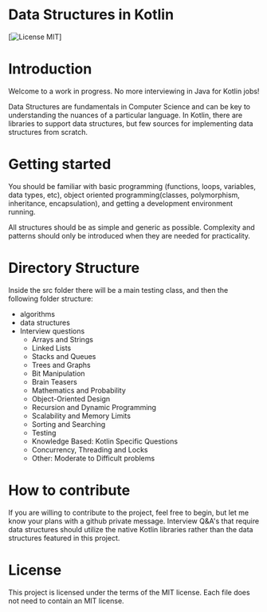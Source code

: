
# Data Structures in Kotlin

[![License MIT](https://img.shields.io/badge/license-MIT-blue.svg)]

# Introduction

Welcome to a work in progress. No more interviewing in Java for Kotlin jobs! 

Data Structures are fundamentals in Computer Science and can be key to understanding the nuances of a particular language. 
In Kotlin, there are libraries to support data structures, but few sources for implementing data structures from scratch.

# Getting started

You should be familiar with
basic programming (functions, loops, variables, data types, etc), object oriented programming(classes, polymorphism, inheritance, encapsulation), 
and getting a development environment running.

All structures should be as simple and generic as possible. Complexity and
patterns should only be introduced when they are needed for practicality.

# Directory Structure

Inside the src folder there will be a main testing class, and then the following folder structure:
- algorithms
- data structures
- Interview questions
    - Arrays and Strings
    - Linked Lists
    - Stacks and Queues
    - Trees and Graphs
    - Bit Manipulation
    - Brain Teasers
    - Mathematics and Probability
    - Object-Oriented Design
    - Recursion and Dynamic Programming
    - Scalability and Memory Limits
    - Sorting and Searching
    - Testing
    - Knowledge Based: Kotlin Specific Questions
    - Concurrency, Threading and Locks
    - Other: Moderate to Difficult problems

# How to contribute

If you are willing to contribute to the project, feel free to begin, but let me know your plans with a github private message.
Interview Q&A's that require data structures should utilize the native Kotlin libraries rather than the data structures featured in this project.

# License

This project is licensed under the terms of the MIT license. Each file does not need to contain an MIT license.
